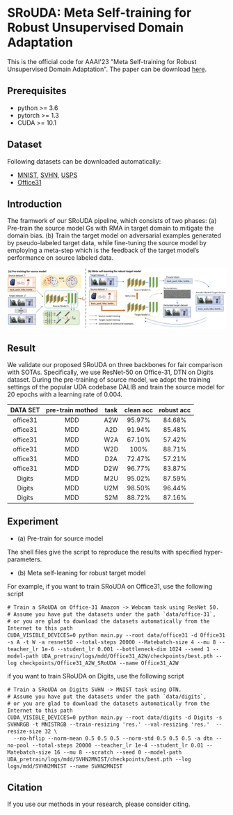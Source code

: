 # SRoUDA: Meta Self-training for Robust Unsupervised Domain Adaptation

This is the official code for AAAI'23 "Meta Self-training for Robust Unsupervised Domain Adaptation". The paper can be download [here](http://arxiv.org/abs/2212.05917).

## Prerequisites
- python >= 3.6
- pytorch >= 1.3
- CUDA >= 10.1


## Dataset

Following datasets can be downloaded automatically:

- [MNIST](http://yann.lecun.com/exdb/mnist/), [SVHN](http://ufldl.stanford.edu/housenumbers/), [USPS](https://www.csie.ntu.edu.tw/~cjlin/libsvmtools/datasets/multiclass.html#usps) 
- [Office31](https://www.cc.gatech.edu/~judy/domainadapt/)

## Introduction
The framwork of our SRoUDA pipeline, which consists of two phases: (a) Pre-train the source model Gs with RMA in 
target domain to mitigate the domain bias. (b) Train the target model on adversarial examples generated by pseudo-labeled target
data, while fine-tuning the source model by employing a meta-step which is the feedback of the target model’s performance on
source labeled data.

<img src="SRoUDA.png">

## Result
We validate our proposed SRoUDA on three backbones for fair comparison with SOTAs. 
Specifically, we use ResNet-50 on Office-31, DTN on Digits dataset. 
During the pre-training of source model, we adopt the training settings 
of the popular UDA codebase DALIB and train the source model for 20 epochs with a 
learning rate of 0.004.

| DATA SET | pre-train mothod | task | clean acc | robust acc | 
|:--------:|:----------------:|:----:|:---------:|:----------:|
| office31 |       MDD        | A2W  |  95.97%   |   84.68%   |
| office31 |       MDD        | A2D  |  91.94%   |   85.48%   |
| office31 |       MDD        | W2A  |  67.10%   |   57.42%   |
| office31 |       MDD        | W2D  |   100%    |   88.71%   |
| office31 |       MDD        | D2A  |  72.47%   |   57.21%   |
| office31 |       MDD        | D2W  |  96.77%   |   83.87%   |
|  Digits  |       MDD        | M2U  |  95.02%   |   87.59%   |
|  Digits  |       MDD        | U2M  |  98.50%   |   96.44%   |
|  Digits  |       MDD        | S2M  |  88.72%   |   87.16%   |


## Experiment
- (a) Pre-train for source model

The shell files give the script to reproduce the results with specified hyper-parameters.

- (b) Meta self-leaning for robust target model

For example, if you want to train SRoUDA on Office31, use the following script

```shell script
# Train a SRoUDA on Office-31 Amazon -> Webcam task using ResNet 50.
# Assume you have put the datasets under the path `data/office-31`, 
# or you are glad to download the datasets automatically from the Internet to this path
CUDA_VISIBLE_DEVICES=0 python main.py --root data/office31 -d Office31 -s A -t W -a resnet50 --total-steps 20000 --Matebatch-size 4 --mu 8 --teacher_lr 1e-6 --student_lr 0.001 --bottleneck-dim 1024 --seed 1 --model-path UDA_pretrain/logs/mdd/Office31_A2W/checkpoints/best.pth --log checkpoints/Office31_A2W_SRoUDA --name Office31_A2W
```
if you want to train SRoUDA on Digits, use the following script

```shell script
# Train a SRoUDA on Digits SVHN -> MNIST task using DTN.
# Assume you have put the datasets under the path `data/digits`, 
# or you are glad to download the datasets automatically from the Internet to this path
CUDA_VISIBLE_DEVICES=0 python main.py --root data/digits -d Digits -s SVHNRGB -t MNISTRGB --train-resizing 'res.' --val-resizing 'res.'  --resize-size 32 \
  --no-hflip --norm-mean 0.5 0.5 0.5 --norm-std 0.5 0.5 0.5 -a dtn --no-pool --total-steps 20000 --teacher_lr 1e-4 --student_lr 0.01 --Matebatch-size 16 --mu 8 --scratch --seed 0 --model-path UDA_pretrain/logs/mdd/SVHN2MNIST/checkpoints/best.pth --log logs/mdd/SVHN2MNIST --name SVHN2MNIST
```

## Citation

If you use our methods in your research, please consider citing.

[//]: # ()
[//]: # (```)

```
